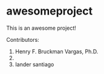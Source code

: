 # awesomeproject
This is an awesome project!

Contributors:
1. Henry F. Bruckman Vargas, Ph.D.
2. 
3. Iander santiago

